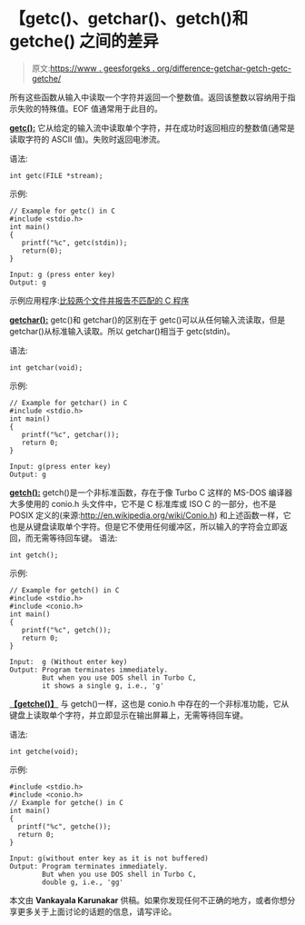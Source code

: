 # 【getc()、getchar()、getch()和 getche() 之间的差异

> 原文:[https://www . geesforgeks . org/difference-getchar-getch-getc-getche/](https://www.geeksforgeeks.org/difference-getchar-getch-getc-getche/)

所有这些函数从输入中读取一个字符并返回一个整数值。返回该整数以容纳用于指示失败的特殊值。EOF 值通常用于此目的。

<u>**getc():**</u>
它从给定的输入流中读取单个字符，并在成功时返回相应的整数值(通常是读取字符的 ASCII 值)。失败时返回电渗流。

语法:

```
int getc(FILE *stream); 
```

示例:

```
// Example for getc() in C
#include <stdio.h>
int main()
{
   printf("%c", getc(stdin));
   return(0);
}
```

```
Input: g (press enter key)
Output: g 
```

示例应用程序:[比较两个文件并报告不匹配的 C 程序](https://www.geeksforgeeks.org/c-program-compare-two-files-report-mismatches/)

<u>**getchar():**</u>
getc()和 getchar()的区别在于 getc()可以从任何输入流读取，但是 getchar()从标准输入读取。所以 getchar()相当于 getc(stdin)。

语法:

```
int getchar(void); 
```

示例:

```
// Example for getchar() in C
#include <stdio.h>
int main()
{
   printf("%c", getchar());
   return 0;
}
```

```
Input: g(press enter key)
Output: g 
```

<u>**getch():**</u>
getch()是一个非标准函数，存在于像 Turbo C 这样的 MS-DOS 编译器大多使用的 conio.h 头文件中，它不是 C 标准库或 ISO C 的一部分，也不是 POSIX 定义的(来源:http://en.wikipedia.org/wiki/Conio.h)
和上述函数一样，它也是从键盘读取单个字符。但是它不使用任何缓冲区，所以输入的字符会立即返回，而无需等待回车键。
语法:

```
int getch();
```

示例:

```
// Example for getch() in C
#include <stdio.h>
#include <conio.h>
int main()
{
   printf("%c", getch());   
   return 0;
}
```

```
Input:  g (Without enter key)
Output: Program terminates immediately.
        But when you use DOS shell in Turbo C, 
        it shows a single g, i.e., 'g'
```

<u>**【getche()】**</u>
与 getch()一样，这也是 conio.h 中存在的一个非标准功能，它从键盘上读取单个字符，并立即显示在输出屏幕上，无需等待回车键。

语法:

```
int getche(void); 
```

示例:

```
#include <stdio.h>
#include <conio.h>
// Example for getche() in C
int main()
{
  printf("%c", getche());
  return 0;
}
```

```
Input: g(without enter key as it is not buffered)
Output: Program terminates immediately.
        But when you use DOS shell in Turbo C, 
        double g, i.e., 'gg'
```

本文由 **Vankayala Karunakar** 供稿。如果你发现任何不正确的地方，或者你想分享更多关于上面讨论的话题的信息，请写评论。